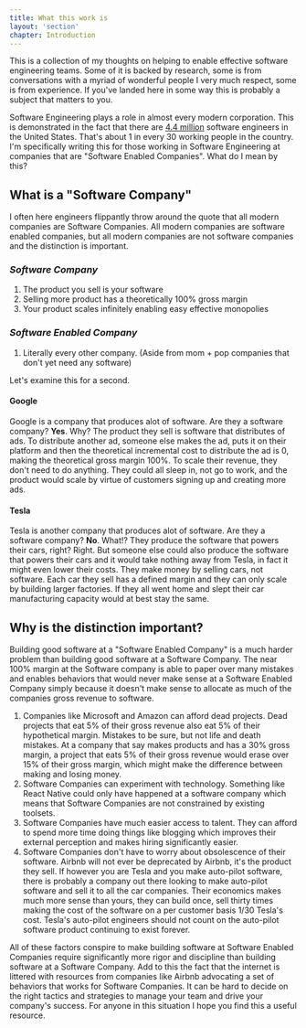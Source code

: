 ```yaml
---
title: What this work is
layout: 'section'
chapter: Introduction
---
```


This is a collection of my thoughts on helping to enable effective software engineering teams. Some of it is backed by research, some is from conversations with a myriad of wonderful people I very much respect, some is from experience. If you've landed here in some way this is probably a subject that matters to you.

Software Engineering plays a role in almost every modern corporation. This is demonstrated in the fact that there are [4.4 million](https://www.daxx.com/blog/development-trends/number-software-developers-world) software engineers in the United States. That's about 1 in every 30 working people in the country. I'm specifically writing this for those working in Software Engineering at companies that are "Software Enabled Companies". What do I mean by this?

## What is a "Software Company"

I often here engineers flippantly throw around the quote that all modern companies are Software Companies. All modern companies are software enabled companies, but all modern companies are not software companies and the distinction is important.

### _Software Company_

1. The product you sell is your software
1. Selling more product has a theoretically 100% gross margin
1. Your product scales infinitely enabling easy effective monopolies

### _Software Enabled Company_

1. Literally every other company. (Aside from mom + pop companies that don't yet need any software)

Let's examine this for a second.

#### Google

Google is a company that produces alot of software. Are they a software company? **Yes**. Why? The product they sell is software that distributes of ads. To distribute another ad, someone else makes the ad, puts it on their platform and then the theoretical incremental cost to distribute the ad is 0, making the theoretical gross margin 100%. To scale their revenue, they don't need to do anything. They could all sleep in, not go to work, and the product would scale by virtue of customers signing up and creating more ads.

#### Tesla

Tesla is another company that produces alot of software. Are they a software company? **No**. What!? They produce the software that powers their cars, right? Right. But someone else could also produce the software that powers their cars and it would take nothing away from Tesla, in fact it might even lower their costs. They make money by selling cars, not software. Each car they sell has a defined margin and they can only scale by building larger factories. If they all went home and slept their car manufacturing capacity would at best stay the same.

## Why is the distinction important?

Building good software at a "Software Enabled Company" is a much harder problem than building good software at a Software Company. The near 100% margin at the Software company is able to paper over many mistakes and enables behaviors that would never make sense at a Software Enabled Company simply because it doesn't make sense to allocate as much of the companies gross revenue to software.

1. Companies like Microsoft and Amazon can afford dead projects. Dead projects that eat 5% of their gross revenue also eat 5% of their hypothetical margin. Mistakes to be sure, but not life and death mistakes. At a company that say makes products and has a 30% gross margin, a project that eats 5% of their gross revenue would erase over 15% of their gross margin, which might make the difference between making and losing money.
1. Software Companies can experiment with technology. Something like React Native could only have happened at a software company which means that Software Companies are not constrained by existing toolsets.
1. Software Companies have much easier access to talent. They can afford to spend more time doing things like blogging which improves their external perception and makes hiring significantly easier.
1. Software Companies don't have to worry about obsolescence of their software. Airbnb will not ever be deprecated by Airbnb, it's the product they sell. If however you are Tesla and you make auto-pilot software, there is probably a company out there looking to make auto-pilot software and sell it to all the car companies. Their economics makes much more sense than yours, they can build once, sell thirty times making the cost of the software on a per customer basis 1/30 Tesla's cost. Tesla's auto-pilot engineers should not count on the auto-pilot software product continuing to exist forever.

All of these factors conspire to make building software at Software Enabled Companies require significantly more rigor and discipline than building software at a Software Company. Add to this the fact that the internet is littered with resources from companies like Airbnb advocating a set of behaviors that works for Software Companies. It can be hard to decide on the right tactics and strategies to manage your team and drive your company's success. For anyone in this situation I hope you find this a useful resource.

